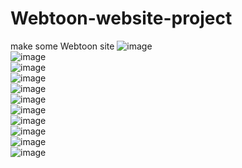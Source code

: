 # Webtoon-website-project
make some Webtoon site
![image](https://user-images.githubusercontent.com/102133961/174478154-098d6f0f-4c34-4e38-b66a-4844fac98ad4.png)
<br>
![image](https://user-images.githubusercontent.com/102133961/174478163-dd003b32-bc24-426c-aeef-b761ea54ab39.png)
<br>
![image](https://user-images.githubusercontent.com/102133961/174478169-e1ad909e-9051-4b67-815a-18b153e403bf.png)
<br>
![image](https://user-images.githubusercontent.com/102133961/174478175-954bd2fd-d19c-4076-91ce-a2aa52be9a02.png)
<br>
![image](https://user-images.githubusercontent.com/102133961/174478181-bbf28e92-3cab-4893-950d-bc2c6cac6068.png)
<br>
![image](https://user-images.githubusercontent.com/102133961/174478186-ba147242-c471-418a-addb-d56696174a93.png)
<br>
![image](https://user-images.githubusercontent.com/102133961/174478190-013ebb6c-1d31-419c-a3ab-e96f2adc431f.png)
<br>
![image](https://user-images.githubusercontent.com/102133961/174478194-1be5511a-5a6e-4925-95d2-500a45ea81c0.png)
<br>
![image](https://user-images.githubusercontent.com/102133961/174478198-fec00033-a4ae-43fb-8a5a-1408110c096c.png)
<br>
![image](https://user-images.githubusercontent.com/102133961/174478200-bd25de03-69ac-41ff-8711-2b564842bde8.png)
<br>
![image](https://user-images.githubusercontent.com/102133961/174478205-df0904c0-5795-41b0-ae13-b4f51e2611b0.png)
<br>
